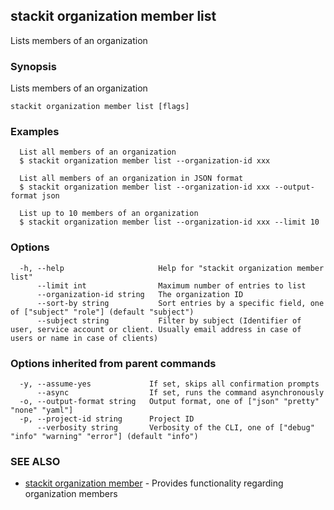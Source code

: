 ## stackit organization member list

Lists members of an organization

### Synopsis

Lists members of an organization

```
stackit organization member list [flags]
```

### Examples

```
  List all members of an organization
  $ stackit organization member list --organization-id xxx

  List all members of an organization in JSON format
  $ stackit organization member list --organization-id xxx --output-format json

  List up to 10 members of an organization
  $ stackit organization member list --organization-id xxx --limit 10
```

### Options

```
  -h, --help                     Help for "stackit organization member list"
      --limit int                Maximum number of entries to list
      --organization-id string   The organization ID
      --sort-by string           Sort entries by a specific field, one of ["subject" "role"] (default "subject")
      --subject string           Filter by subject (Identifier of user, service account or client. Usually email address in case of users or name in case of clients)
```

### Options inherited from parent commands

```
  -y, --assume-yes             If set, skips all confirmation prompts
      --async                  If set, runs the command asynchronously
  -o, --output-format string   Output format, one of ["json" "pretty" "none" "yaml"]
  -p, --project-id string      Project ID
      --verbosity string       Verbosity of the CLI, one of ["debug" "info" "warning" "error"] (default "info")
```

### SEE ALSO

* [stackit organization member](./stackit_organization_member.md)	 - Provides functionality regarding organization members

